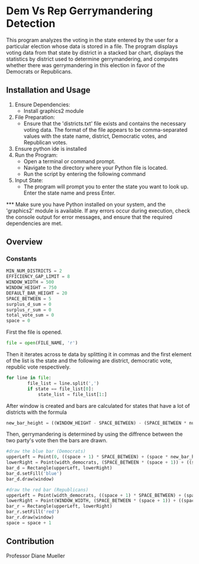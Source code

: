 # Dem Vs Rep Gerrymandering Detection

This program analyzes the voting in the state entered by the user for a particular election
whose data is stored in a file. The program displays voting data from that state by district
in a stacked bar chart, displays the statistics by district used to determine gerrymandering,
and computes whether there was gerrymandering in this election in favor of the Democrats or Republicans.

## Installation and Usage

1. Ensure Dependencies:
   - Install graphics2 module
2. File Preparation:
   - Ensure that the 'districts.txt' file exists and contains the necessary voting data.
The format of the file appears to be comma-separated values with the state name,
district, Democratic votes, and Republican votes.
3. Ensure python ide is installed
4. Run the Program:
   - Open a terminal or command prompt.
   - Navigate to the directory where your Python file is located.
   - Run the script by entering the following command
5. Input State:
   - The program will prompt you to enter the state you want to look up. Enter the state name and press Enter.
  
*** Make sure you have Python installed on your system, and the 'graphics2' module is available. 
If any errors occur during execution, check the console output for error messages, and ensure that 
the required dependencies are met.

## Overview

### Constants
```python
MIN_NUM_DISTRICTS = 2
EFFICIENCY_GAP_LIMIT = 8
WINDOW_WIDTH = 500
WINDOW_HEIGHT = 750
DEFAULT_BAR_HEIGHT = 20
SPACE_BETWEEN = 5
surplus_d_sum = 0
surplus_r_sum = 0
total_vote_sum = 0
space = 0
```


First the file is opened. 

```python
file = open(FILE_NAME, 'r')
```

Then it iterates across te data by splitting it in commas and the first element of the list is the state and the
following are district, democratic vote, republic vote respectively.

```python
for line in file:
        file_list = line.split(',')
        if state == file_list[0]:
            state_list = file_list[1:]
```

After window is created and bars are calculated for states that have a lot of districts with the formula

```python
new_bar_height = ((WINDOW_HEIGHT - SPACE_BETWEEN) - (SPACE_BETWEEN * num_district)) / (num_district)
```

Then, gerrymandering is determined by using the diffrence between the two party's vote then the bars are drawn.

```python
#draw the blue bar (Democrats)
upperLeft = Point(0, ((space + 1) * SPACE_BETWEEN) + (space * new_bar_height))
lowerRight = Point(width_democrats, (SPACE_BETWEEN * (space + 1)) + ((space + 1) * new_bar_height))
bar_d = Rectangle(upperLeft, lowerRight)
bar_d.setFill('blue')
bar_d.draw(window)

#draw the red bar (Republicans)
upperLeft = Point(width_democrats, ((space + 1) * SPACE_BETWEEN) + (space * new_bar_height))
lowerRight = Point(WINDOW_WIDTH, (SPACE_BETWEEN * (space + 1)) + ((space + 1) * new_bar_height))
bar_r = Rectangle(upperLeft, lowerRight)
bar_r.setFill('red')
bar_r.draw(window)
space = space + 1
```

## Contribution
Professor Diane Mueller 
